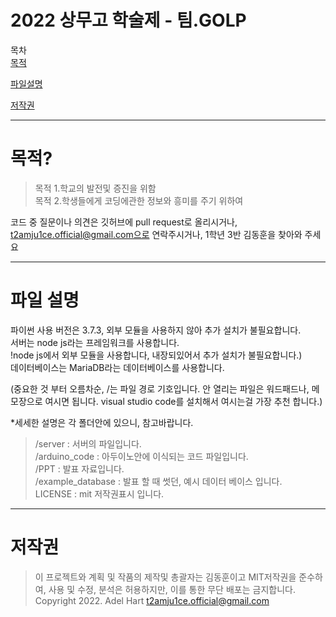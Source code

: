 2022 상무고 학술제 - 팀.GOLP
=========================
목차  
[목적](#목적?)  
  
[파일설명](#파일-설명)

[저작권](#저작권)
- - -
# 목적?  
>목적 1.학교의 발전및 증진을 위함  
>목적 2.학생들에게 코딩에관한 정보와 흥미를 주기 위하여

코드 중 질문이나 의견은 깃허브에 pull request로 올리시거나, t2amju1ce.official@gmail.com으로 연락주시거나, 1학년 3반 김동훈을 찾아와 주세요
- - -
# 파일 설명  

파이썬 사용 버전은 3.7.3, 외부 모듈을 사용하지 않아 추가 설치가 불필요합니다.  
서버는 node js라는 프레임워크를 사용합니다.  
!node js에서 외부 모듈을 사용합니다, 내장되있어서 추가 설치가 불필요합니다.)  
데이터베이스는 MariaDB라는 데이터베이스를 사용합니다.  


(중요한 것 부터 오름차순, /는 파일 경로 기호입니다.      안 열리는 파일은 워드패드나, 메모장으로 여시면 됩니다. visual studio code를 설치해서 여시는걸 가장 추천 합니다.)  

*세세한 설명은 각 폴더안에 있으니, 참고바랍니다.

>/server :   서버의 파일입니다.  
>/arduino_code : 아두이노안에 이식되는 코드 파일입니다.  
>/PPT : 발표 자료입니다.  
>/example_database : 발표 할 때 썻던, 예시 데이터 베이스 입니다.  
>LICENSE : mit 저작권표시 입니다.  
- - -
# 저작권
>이 프로젝트와 계획 및 작품의 제작및 총괄자는 김동훈이고 MIT저작권을 준수하여, 사용 및 수정, 분석은 허용하지만, 
>이를 통한 무단 배포는 금지합니다.  
>Copyright 2022. Adel Hart <t2amju1ce.official@gmail.com>
